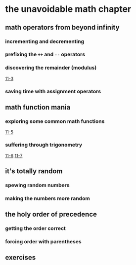 # the unavoidable math chapter

## math operators from beyond infinity

### incrementing and decrementing

### prefixing the `++` and `--` operators

### discovering the remainder (modulus)

[11-3](listings/listing1103.c)

### saving time with assignment operators

## math function mania

### exploring some common math functions

[11-5](listings/listing1105.c)

### suffering through trigonometry

[11-6](listings/listing1106.c)
[11-7](listings/listing1107.c)

## it's totally random

### spewing random numbers
### making the numbers more random

## the holy order of precedence

### getting the order correct
### forcing order with parentheses

## exercises

[exercise 11-1]: exercises/ex01/main.c
[exercise 11-2]: exercises/ex02/main.c
[exercise 11-11]: exercises/ex11/main.c

